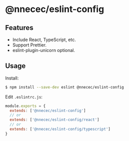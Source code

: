 # @nnecec/eslint-config

## Features

- Include React, TypeScript, etc.
- Support Prettier.
- eslint-plugin-unicorn optional.

## Usage

Install:

```bash
$ npm install --save-dev eslint @nnecec/eslint-config
```

Edit `.eslintrc.js`:

```js
module.exports = {
  extends: ['@nnecec/eslint-config']
  // or
  extends: ['@nnecec/eslint-config/react']
  // or
  extends: ['@nnecec/eslint-config/typescript']
}
```
